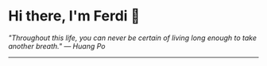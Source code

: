<h1>Hi there, I'm Ferdi 👋</h1>

<p><em>
  "Throughout this life, you can never be certain of living long enough to take another breath." — Huang Po
</em></p>

---
